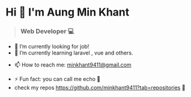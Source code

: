 # Hi 👋 I'm Aung Min Khant
> ###  Web Developer 💻

- 🔭 I’m currently looking for job!
- 🌱 I’m currently learning laravel , vue and others.
  <!-- - 👯 I’m looking to collaborate on ... -->
<!-- 🤔 I’m looking for help with ...-->
<!-- 💬 Ask me about ...-->
- 📫 How to reach me: minkhant9411@gmail.com
<!-- 😄 Pronouns: ...-->
- ⚡ Fun fact: you can call me echo 🧐
- check my repos https://github.com/minkhant9411?tab=repositories 🤙
